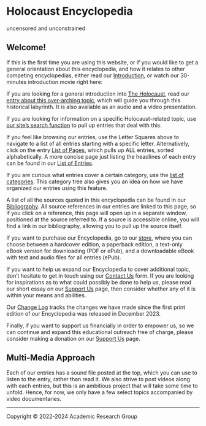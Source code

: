 # Holocaust Encyclopedia

uncensored and unconstrained


## Welcome!

If this is the first time you are using this website, or if you would like to get a general orientation about this encyclopedia, and how it relates to other competing encyclopedias, either read our  [Introduction](http://encyclopedia.local/introduction/index.html), or watch our 30-minutes introduction movie right here:

If you are looking for a general introduction into  [The Holocaust](http://encyclopedia.local/h/holocaust-the/index.html), read our  [entry about this over-arching topic](http://encyclopedia.local/h/holocaust-the/index.html), which will guide you through this historical labyrinth. It is also available as an audio and a video presentation.

If you are looking for information on a specific Holocaust-related topic, use  [our site’s search function](http://encyclopedia.local/search/index.html) to pull up entries that deal with this.

If you feel like browsing our entries, use the Letter Squares above to navigate to a list of all entries starting with a specific letter. Alternatively, click on the entry  [List of Pages](http://encyclopedia.local/list-of-pages/index.html), which pulls up ALL entries, sorted alphabetically. A more concise page just listing the headlines of each entry can be found in our  [List of Entries](http://encyclopedia.local/list-of-entries/index.html).

If you are curious what entries cover a certain category, use the  [list of categories](http://encyclopedia.local/cross-references/index.html). This category tree also gives you an idea on how we have organized our entries using this feature.

A list of all the sources quoted in this encyclopedia can be found in our  [Bibliography](http://encyclopedia.local/bibliography/index.html). All source references in our entries are linked to this page, so if you click on a reference, this page will open up in a separate window, positioned at the source referred to. If a source is accessible online, you will find a link in our bibliography, allowing you to pull up the source itself.

If you want to purchase our Encyclopedia, go to our  [store](https://holocaustencyclopedia.com/product/holocaust-encyclopedia/), where you can choose between a hardcover edition, a paperback edition, a text-only eBook version for downloading (PDF or ePub), and a downloadable eBook with text and audio files for all entries (ePub).

If you want to help us expand our Encyclopedia to cover additional topic, don’t hesitate to get in touch using our  [Contact Us](https://holocaustencyclopedia.com/contact-us/) form. If you are looking for inspirations as to what could possibly be done to help us, please read our short essay on our  [Support Us](https://holocaustencyclopedia.com/support-us/) page, then consider whether any of it is within your means and abilities.

Our  [Change Log](http://encyclopedia.local/change-log/index.html) tracks the changes we have made since the first print edition of our Encyclopedia was released in December 2023.

Finally, if you want to support us financially in order to empower us, so we can continue and expand this educational outreach free of charge, please consider making a donation on our  [Support Us](https://holocaustencyclopedia.com/support-us/) page.

## Multi-Media Approach

Each of our entries has a sound file posted at the top, which you can use to listen to the entry, rather than read it. We also strive to post videos along with each entries, but this is an ambitious project that will take some time to unfold. Hence, for now, we only have a few select topics accompanied by video documentaries.

---

Copyright © 2022-2024 Academic Research Group
